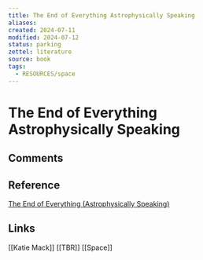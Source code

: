```yaml
---
title: The End of Everything Astrophysically Speaking
aliases: 
created: 2024-07-11
modified: 2024-07-12
status: parking
zettel: literature
source: book
tags:
  - RESOURCES/space
---
```

# The End of Everything Astrophysically Speaking
## Comments

## Reference
[The End of Everything (Astrophysically Speaking)](https://mackkatie.acemlna.com/lt.php?x=3TxtmrUFUqPUT55qA3P3W.ic1X-hvNb3kxhlkKI2IaOdDXB6yN1NVRGc2q2putRfx1.wY6HEJoGa957_za)
## Links
[[Katie Mack]]
[[TBR]]
[[Space]]
